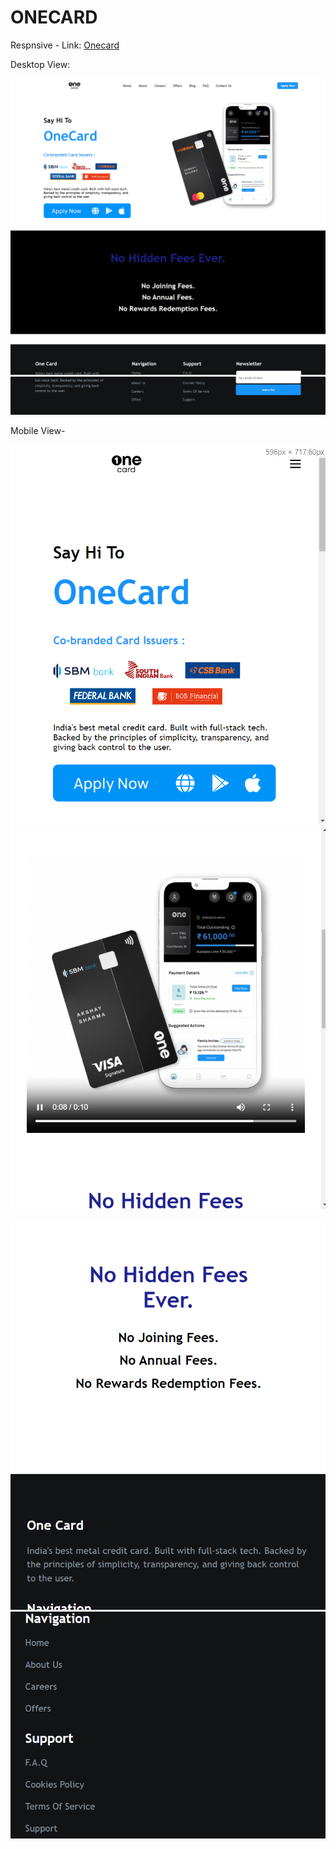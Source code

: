 # ONECARD

Respnsive - Link: [Onecard](https://onecard-static.netlify.app/)

Desktop View:

![Output](/Assignment%203/Question%206/Assets/output-1.png)
![Output](/Assignment%203/Question%206/Assets/output-2.png)
![Output](/Assignment%203/Question%206/Assets/output-3.png)

Mobile View-

![Output](/Assignment%203/Question%206/Assets/mobile-1.png)
![Output](/Assignment%203/Question%206/Assets/mobile-2.png)

![Output](/Assignment%203/Question%206/Assets/mobile-4.png)
![Output](/Assignment%203/Question%206/Assets/mobile-5.png)
